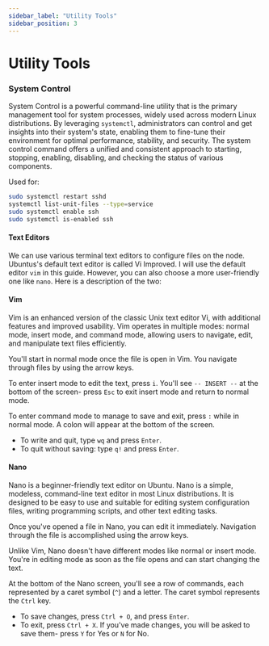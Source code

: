 ```yaml
---
sidebar_label: "Utility Tools"
sidebar_position: 3
---
```


# Utility Tools

### System Control

System Control is a powerful command-line utility that is the primary management tool for system processes, widely used across modern Linux distributions. By leveraging `systemctl`, administrators can control and get insights into their system's state, enabling them to fine-tune their environment for optimal performance, stability, and security. The system control command offers a unified and consistent approach to starting, stopping, enabling, disabling, and checking the status of various components.

Used for:

```sh
sudo systemctl restart sshd
systemctl list-unit-files --type=service
sudo systemctl enable ssh
sudo systemctl is-enabled ssh
```

#### Text Editors

We can use various terminal text editors to configure files on the node. Ubuntus's default text editor is called Vi Improved. I will use the default editor `vim` in this guide. However, you can also choose a more user-friendly one like `nano`. Here is a description of the two:

#### Vim

Vim is an enhanced version of the classic Unix text editor Vi, with additional features and improved usability. Vim operates in multiple modes: normal mode, insert mode, and command mode, allowing users to navigate, edit, and manipulate text files efficiently.

You'll start in normal mode once the file is open in Vim. You navigate through files by using the arrow keys.

To enter insert mode to edit the text, press `i`. You'll see `-- INSERT --` at the bottom of the screen- press `Esc` to exit insert mode and return to normal mode.

To enter command mode to manage to save and exit, press `:` while in normal mode. A colon will appear at the bottom of the screen.

- To write and quit, type `wq` and press `Enter`.
- To quit without saving: type `q!` and press `Enter`.

#### Nano

Nano is a beginner-friendly text editor on Ubuntu. Nano is a simple, modeless, command-line text editor in most Linux distributions. It is designed to be easy to use and suitable for editing system configuration files, writing programming scripts, and other text editing tasks.

Once you've opened a file in Nano, you can edit it immediately. Navigation through the file is accomplished using the arrow keys.

Unlike Vim, Nano doesn't have different modes like normal or insert mode. You're in editing mode as soon as the file opens and can start changing the text.

At the bottom of the Nano screen, you'll see a row of commands, each represented by a caret symbol (`^`) and a letter. The caret symbol represents the `Ctrl` key.

- To save changes, press `Ctrl + O`, and press `Enter`.
- To exit, press `Ctrl + X`. If you've made changes, you will be asked to save them- press `Y` for Yes or `N` for No.
